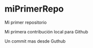 # miPrimerRepo
Mi primer repositorio

Mi primera contribución local para Github


Un commit mas desde Guthub
